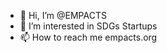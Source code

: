 - 👋 Hi, I’m @EMPACTS
- 👀 I’m interested in SDGs Startups
-  📫 How to reach me empacts.org

<!---
EMPACTS/EMPACTS is a ✨ special ✨ repository because its `README.md` (this file) appears on your GitHub profile.
You can click the Preview link to take a look at your changes.
--->
